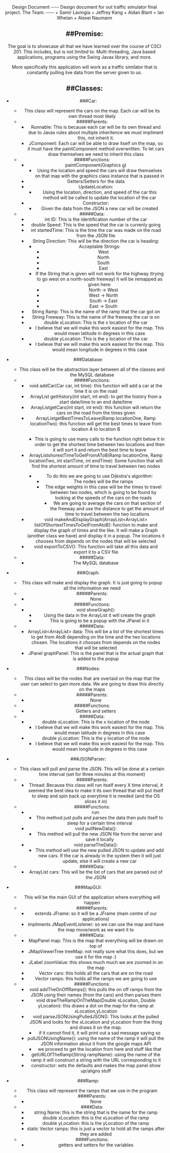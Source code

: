 <center> Design Document
----
Design document for out traffic simulator final project.
The Team:
----
+ Samir Lavingia
+ Jeffrey Kang
+ Aidan Blant
+ Ian Whelan
+ Alexei Naumann

##Premise:
----
The goal is to showcase all that we have learned over the course of CSCI 201. This includes, but is not limited to: Multi-threading, Java based applications, programs using the Swing Javax library, and more.

More specifically this application will work as a traffic similator that is constantly pulling live data from the server given to us.

##Classes:
----
+ ###Car:
	+ This class will represent the cars on the map. Each car will be its own thread most likely
	+ #####Parents:
		+ Runnable: This is because each car will be its own thread and due to Javas rules about multiple inheritence we must impliment this, not inherit it.
		+ JComponent: Each car will be able to draw itself on the map, so it must have the paintComponent method overwritten. To let cars draw themselves we need to inherit this class
	+ #####Functions:
		+ paintComponent(Graphics g)
			+ Using the location and speed the cars will draw themselves on that map with the graphics class instance that is passed in
		+ Getters/Setters for the data
		+ UpdateLocation:
			+ Using the location, direction, and speed of the car this method will be called to update the location of the car
		+ Constructor:
			+ Given the data from the JSON a new car will be created 
	+ #####Data:
		+ int ID: This is the identification number of the car
		+ double Speed: This is the speed that the car is currenly going
		+ int startedTime: This is the time the car was made on the road from the JSON file
		+ String Direction: This will be the direction the car is heading:
			+ Acceptable Strings:
				+ West
				+ North
				+ South
				+ East
			+ If the String that is given will not work for the highway (trying to go west on a north-south freeway) it will be remapped as given here:
				+ North -> West
				+ West -> North
				+ South -> East
				+ East -> South
		+ String Ramp: This is the name of the ramp that the car got on
		+ String Freeway: This is the name of the freeway the car is on
		+ double xLocation: This is the x location of the car
			+ I believe that we will make this work easiest for the map. This would mean latitude in degrees in this case 
		+ double yLocation: This is the y location of the car
			+ I believe that we will make this work easiest for the map. This would mean longitude in degrees in this case 
+ ###Database:
	+ This class will be the abstraction layer between all of the classes and the MySQL database
	+ #####Functions:
		+ void addCar(Car car, int time): this function will add a car at the time it is on the road
		+ ArrayList<String> getHistory(int start, int end): to get the history from a start date/time to an end date/time
		+ ArrayList<Car>getCars(int start, int end): this function will return the cars on the road from the times given
		+ ArrayList<Integer>getBestTimesToLeave(Ramp locationOne, Ramp locationTwo): this function will get the best times to leave from location A to location B
			+ This is going to use many calls to the function right below it in order to get the shortest time between two locations and then it will sort it and return the best time to leave
		+ ArrayList<String>shorestTimeToGetFromAToB(Ramp locationOne, Ramp locationTwo, int startTime, int endTime): Some function that will find the shortest amount of time to travel between two nodes
			+ To do this we are going to use Dijkstra's algorithm:
				+ The nodes will be the ramps
				+ The edge weights in this case will be the times to travel between two nodes, which is going to be found by looking at the speeds of the cars on the roads
					+ We are going to average the cars on that section of the freeway and use the distance to get the amount of time to travel between the two locations
		+ void makeAndDisplayGraph(ArrayList<ArrayList<String>> listOfShortestTimesToGetFromAtoB): function to make and display the graph of times and the like. It will make a  Graph (another class we have) and display it in a popup. The locations it chooses from depends on the nodes that will be selected
		+ void exportToCSV(): This function will take all this data and export it to a CSV file
	+ #####Data:
		+ The MySQL database
+ ###Graph:
	+ This class will make and display the graph. It is just going to popup all the information we need
	+ #####Parents:
		+ None
	+ #####Functions:
		+ void showGraph():
			+ Using the data in the ArrayList it will create the graph
			+ This is going to be a popup with the JPanel in it 
	+ #####Data:
		+ ArrayList<ArrayList<String>> data: This will be a list of the shortest times to get from AtoB depending on the time and the two locations chosen. The locations it chooses from depends on the nodes that will be selected
		+ JPanel graphPanel: This is the panel that is the actual graph that is added to the popup
+ ###Nodes:
	+ This class will be the nodes that are overlaid on the map that the user can select to gain more data. We are going to draw this directly on the maps
	+ #####Parents:
		+ None
	+ #####Functions:
		+ Getters and setters
	+ #####Data:
		+ double xLocation: This is the x location of the node
			+ I believe that we will make this work easiest for the map. This would mean latitude in degrees in this case 
		+ double yLocation: This is the y location of the node
			+ I believe that we will make this work easiest for the map. This would mean longitude in degrees in this case 
	
+ ###JSONParser:
	+ This class will pull and parse the JSON. This will be done at a certain time interval (set for three minutes at this moment)
	+ #####Parents:
		+ Thread: Because this class will run itself every X time interval, it seemed the best idea to make it its own thread that will put itself to sleep and spin back up everytime it is needed (and the OS slices it in)
	+ #####Functions:
		+ run:
			+ This method just pulls and parses the data then puts itself to sleep for a certain time interval
		+ void pullNewData():
			+ This method will pull the new JSON file from the server and save it locally
		+ void parseTheData():
			+ This method will use the new pulled JSON to update and add new cars. If the car is already in the system then it will just update, else it will create a new car
	+ #####Data:
		+ ArrayList <Car> cars: This will be the list of cars that are parsed out of the JSON

+ ###MapGUI:
	+ This will be the main GUI of the application where everything will happen
	+ #####Parents:
		+ extends JFrame: so it will be a JFrame (main centre of our applications)
		+ impliments JMapEventListener: so we can use the map and have the map move/work as we want it to
	+ #####Data:
		+ MapPanel map: This is the map that everything will be drawn on top of
		+ JMapViewerTree treeMap: not really sure what this does, but we use it for the map :)
		+ JLabel zoomValue: this shows much much we are zoomed in on the map
		+ Vector<Car> cars: this holds all the cars that are on the road
		+ Vector<Ramp> ramps: this holds all the ramps we are going to use
	+ #####Functions:
		+ void addTheOnOffRamps(): this pulls the on off ramps from the JSON using their names (from the cars) and then parses them
		+ void drawTheRampOnTheMap(Double xLocation, Double yLocation): this draws a dot on the map for the ramp at xLocation,yLocation
		+ void parseJSONUsingPulledJSON(): This looks at the pulled JSON and looks for the xLocation and yLocation from the thing and draws it on the map.
			+ if it cannot find it, it will print out a sad message saying so
		+ pullJSONUsingName(): using the name of the ramp it will pull the JSON information about it from the google maps API
			+ we proceed to get the location from here and stuff like that
		+ getURLOfTheRamp(String rampName): using the name of the ramp it will construct a string with the URL corresponding to it
		+ constructor: sets the defaults and makes the map panel show up/aligns stuff
+ ###Ramp:
	+ This class will represent the ramps that we use in the program
	+ ####Parents:
		+ None
	+ ####Data:
		+ string Name: this is the string that is the name for the ramp
		+ double xLocation: this is the xLocation of the ramp
		+ double yLocation: this is the yLocation of the ramp
		+ static Vector<Ramp> ramps: this is just a vector to hold all the ramps after they are added
	+ ####Functions:
		+ getters and setters for the variables